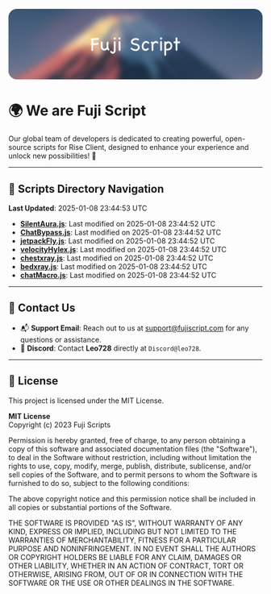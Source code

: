 ![Banner](.github/b.webp)

# 🌍 **We are Fuji Script**

Our global team of developers is dedicated to creating powerful, open-source scripts for Rise Client, designed to enhance your experience and unlock new possibilities! 🌟

---
<!-- SCRIPTS_NAVIGATION_START -->
## 📂 **Scripts Directory Navigation**

**Last Updated**: 2025-01-08 23:44:53 UTC

- **[SilentAura.js](scripts/SilentAura.js)**: Last modified on 2025-01-08 23:44:52 UTC
- **[ChatBypass.js](scripts/ChatBypass.js)**: Last modified on 2025-01-08 23:44:52 UTC
- **[jetpackFly.js](scripts/jetpackFly.js)**: Last modified on 2025-01-08 23:44:52 UTC
- **[velocityHylex.js](scripts/velocityHylex.js)**: Last modified on 2025-01-08 23:44:52 UTC
- **[chestxray.js](scripts/chestxray.js)**: Last modified on 2025-01-08 23:44:52 UTC
- **[bedxray.js](scripts/bedxray.js)**: Last modified on 2025-01-08 23:44:52 UTC
- **[chatMacro.js](scripts/chatMacro.js)**: Last modified on 2025-01-08 23:44:52 UTC

<!-- SCRIPTS_NAVIGATION_END -->

---

## 💬 **Contact Us**  
- 📬 **Support Email**: Reach out to us at [support@fujiscript.com](mailto:support@fujiscript.com) for any questions or assistance.  
- 💬 **Discord**: Contact **Leo728** directly at `Discord@leo728`.

---

## 📜 **License**

This project is licensed under the MIT License.  

**MIT License**  
Copyright (c) 2023 Fuji Scripts  

Permission is hereby granted, free of charge, to any person obtaining a copy of this software and associated documentation files (the "Software"), to deal in the Software without restriction, including without limitation the rights to use, copy, modify, merge, publish, distribute, sublicense, and/or sell copies of the Software, and to permit persons to whom the Software is furnished to do so, subject to the following conditions:  

The above copyright notice and this permission notice shall be included in all copies or substantial portions of the Software.  

THE SOFTWARE IS PROVIDED "AS IS", WITHOUT WARRANTY OF ANY KIND, EXPRESS OR IMPLIED, INCLUDING BUT NOT LIMITED TO THE WARRANTIES OF MERCHANTABILITY, FITNESS FOR A PARTICULAR PURPOSE AND NONINFRINGEMENT. IN NO EVENT SHALL THE AUTHORS OR COPYRIGHT HOLDERS BE LIABLE FOR ANY CLAIM, DAMAGES OR OTHER LIABILITY, WHETHER IN AN ACTION OF CONTRACT, TORT OR OTHERWISE, ARISING FROM, OUT OF OR IN CONNECTION WITH THE SOFTWARE OR THE USE OR OTHER DEALINGS IN THE SOFTWARE.  
